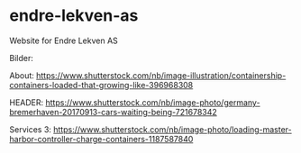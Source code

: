 # endre-lekven-as
Website for Endre Lekven AS

Bilder: 

About:
https://www.shutterstock.com/nb/image-illustration/containership-containers-loaded-that-growing-like-396968308

HEADER: 
https://www.shutterstock.com/nb/image-photo/germany-bremerhaven-20170913-cars-waiting-being-721678342


Services 3: 
https://www.shutterstock.com/nb/image-photo/loading-master-harbor-controller-charge-containers-1187587840

